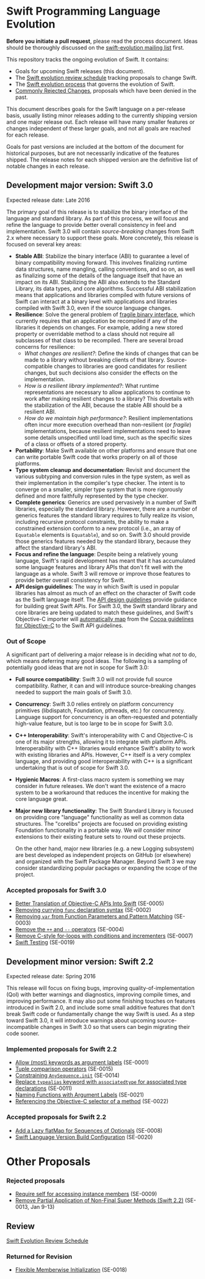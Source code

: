 # Swift Programming Language Evolution

**Before you initiate a pull request**, please read the process document. Ideas should be thoroughly discussed on the [swift-evolution mailing list](https://swift.org/community/#swift-evolution) first.

This repository tracks the ongoing evolution of Swift. It contains:

* Goals for upcoming Swift releases (this document).
* The [Swift evolution review schedule](schedule.md) tracking proposals to change Swift.
* The [Swift evolution process](process.md) that governs the evolution of Swift.
* [Commonly Rejected Changes](commonly_proposed.md), proposals which have been denied in the past.

This document describes goals for the Swift language on a per-release
basis, usually listing minor releases adding to the currently shipping
version and one major release out.  Each release will have many
smaller features or changes independent of these larger goals, and not
all goals are reached for each release.

Goals for past versions are included at the bottom of the document for
historical purposes, but are not necessarily indicative of the
features shipped. The release notes for each shipped version are the
definitive list of notable changes in each release.

## Development major version:  Swift 3.0

Expected release date: Late 2016

The primary goal of this release is to stabilize the binary interface
of the language and standard library. As part of this process, we will
focus and refine the language to provide better overall consistency in
feel and implementation. Swift 3.0 will contain *source-breaking*
changes from Swift 2.x where necessary to support these goals. More
concretely, this release is focused on several key areas:

* **Stable ABI**: Stabilize the binary interface (ABI) to guarantee a level of binary compatibility moving forward. This involves finalizing runtime data structures, name mangling, calling conventions, and so on, as well as finalizing some of the details of the language itself that have an impact on its ABI. Stabilizing the ABI also extends to the Standard Library, its data types, and core algorithms. Successful ABI stabilization means that applications and libraries compiled with future versions of Swift can interact at a binary level with applications and libraries compiled with Swift 3.0, even if the source language changes.
* **Resilience**: Solve the general problem of [fragile binary interface](https://en.wikipedia.org/wiki/Fragile_binary_interface_problem), which currently requires that an application be recompiled if any of the libraries it depends on changes. For example, adding a new stored property or overridable method to a class should not require all subclasses of that class to be recompiled. There are several broad concerns for resilience:
  * *What changes are resilient?*: Define the kinds of changes that can be made to a library without breaking clients of that library. Source-compatible changes to libraries are good candidates for resilient changes, but such decisions also consider the effects on the implementation.
  * *How is a resilient library implemented?*: What runtime representations are necessary to allow applications to continue to work after making resilient changes to a library? This dovetails with the stabilization of the ABI, because the stable ABI should be a resilient ABI.
  * *How do we maintain high performance?*: Resilient implementations often incur more execution overhead than non-resilient (or *fragile*) implementations, because resilient implementations need to leave some details unspecified until load time, such as the specific sizes of a class or offsets of a stored property.
* **Portability**: Make Swift available on other platforms and ensure that one can write portable Swift code that works properly on all of those platforms.
* **Type system cleanup and documentation**: Revisit and document the various subtyping and conversion rules in the type system, as well as their implementation in the compiler's type checker. The intent is to converge on a smaller, simpler type system that is more rigorously defined and more faithfully represented by the type checker.
* **Complete generics**: Generics are used pervasively in a number of Swift libraries, especially the standard library. However, there are a number of generics features the standard library requires to fully realize its vision, including recursive protocol constraints, the ability to make a constrained extension conform to a new protocol (i.e., an array of `Equatable` elements is `Equatable`), and so on. Swift 3.0 should provide those generics features needed by the standard library, because they affect the standard library's ABI.
* **Focus and refine the language**: Despite being a relatively young language, Swift's rapid development has meant that it has accumulated some language features and library APIs that don't fit well with the language as a whole. Swift 3 will remove or improve those features to provide better overall consistency for Swift.
* **API design guidelines**: The way in which Swift is used in popular
  libraries has almost as much of an effect on the character of Swift
  code as the Swift language itself. The [API design
  guidelines](https://swift.org/documentation/api-design-guidelines.html) provide guidance for
  building great Swift APIs. For Swift 3.0, the Swift standard library
  and core libraries are being updated to match these guidelines, and
  Swift's Objective-C importer will [automatically map](proposals/0005-objective-c-name-translation.md) from the [Cocoa guidelines for
  Objective-C](https://developer.apple.com/library/mac/documentation/Cocoa/Conceptual/CodingGuidelines/CodingGuidelines.html)
  to the Swift API guidelines.

### Out of Scope

A significant part of delivering a major release is in deciding what
*not* to do, which means deferring many good ideas. The following is a
sampling of potentially good ideas that are not in scope for Swift
3.0:

* **Full source compatibility**: Swift 3.0 will not provide full
  source compatibility. Rather, it can and will introduce
  source-breaking changes needed to support the main goals of Swift
  3.0.

* **Concurrency**: Swift 3.0 relies entirely on platform concurrency
  primitives (libdispatch, Foundation, pthreads, etc.) for
  concurrency. Language support for concurrency is an often-requested
  and potentially high-value feature, but is too large to be in scope
  for Swift 3.0.

* **C++ Interoperability**: Swift's interoperability with C and
  Objective-C is one of its major strengths, allowing it to integrate
  with platform APIs. Interoperability with C++ libraries would
  enhance Swift's ability to work with existing libraries and APIs.
  However, C++ itself is a very complex language, and providing good
  interoperability with C++ is a significant undertaking that is out
  of scope for Swift 3.0.

* **Hygienic Macros**: A first-class macro system is something we may consider
  in future releases.  We don't want the existence of a macro system to be a
  workaround that reduces the incentive for making the core language great.

* **Major new library functionality**: The Swift Standard Library is focused on
  providing core "language" functionality as well as common data structures.  The
  "corelibs" projects are focused on providing existing Foundation functionality
  in a portable way.  We *will* consider minor extensions to their existing
  feature sets to round out these projects.
 
  On the other hand, major new libraries (e.g. a new Logging subsystem) are
  best developed as independent projects on GitHub (or elsewhere) and organized
  with the Swift Package Manager.  Beyond Swift 3 we may consider standardizing
  popular packages or expanding the scope of the project.  

### Accepted proposals for Swift 3.0

* [Better Translation of Objective-C APIs Into Swift](proposals/0005-objective-c-name-translation.md) (SE-0005)
* [Removing currying `func` declaration syntax](proposals/0002-remove-currying.md) (SE-0002)
* [Removing `var` from Function Parameters and Pattern Matching](proposals/0003-remove-var-parameters-patterns.md) (SE-0003)
* [Remove the `++` and `--` operators](proposals/0004-remove-pre-post-inc-decrement.md) (SE-0004)
* [Remove C-style for-loops with conditions and incrementers](proposals/0007-remove-c-style-for-loops.md) (SE-0007)
* [Swift Testing](proposals/0019-package-manager-testing.md) (SE-0019)

## Development minor version:  Swift 2.2

Expected release date: Spring 2016

This release will focus on fixing bugs, improving
quality-of-implementation (QoI) with better warnings and diagnostics,
improving compile times, and improving performance.  It may also put
some finishing touches on features introduced in Swift 2.0, and
include some small additive features that don't break Swift code or
fundamentally change the way Swift is used. As a step toward Swift
3.0, it will introduce warnings about upcoming source-incompatible
changes in Swift 3.0 so that users can begin migrating their code
sooner.

### Implemented proposals for Swift 2.2

* [Allow (most) keywords as argument labels](proposals/0001-keywords-as-argument-labels.md) (SE-0001)
* [Tuple comparison operators](proposals/0015-tuple-comparison-operators.md) (SE-0015)
* [Constraining `AnySequence.init`](proposals/0014-constrained-AnySequence.md) (SE-0014)
* [Replace `typealias` keyword with `associatedtype` for associated type declarations](proposals/0011-replace-typealias-associated.md) (SE-0011)
* [Naming Functions with Argument Labels](proposals/0021-generalized-naming.md) (SE-0021)
*  [Referencing the Objective-C selector of a method](proposals/0022-objc-selectors.md) (SE-0022)

### Accepted proposals for Swift 2.2
* [Add a Lazy flatMap for Sequences of Optionals](proposals/0008-lazy-flatmap-for-optionals.md) (SE-0008)
* [Swift Language Version Build Configuration](proposals/0020-if-swift-version.md) (SE-0020)

# Other Proposals

### Rejected proposals
* [Require self for accessing instance members](proposals/0009-require-self-for-accessing-instance-members.md) (SE-0009)
* [Remove Partial Application of Non-Final Super Methods (Swift 2.2)](proposals/0013-remove-partial-application-super.md) (SE-0013, Jan 9-13)

## Review
[Swift Evolution Review Schedule](https://github.com/apple/swift-evolution/blob/master/schedule.md)

### Returned for Revision
* [Flexible Memberwise Initialization](proposals/0018-flexible-memberwise-initialization.md) (SE-0018)
